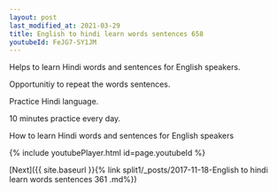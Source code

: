 ```yaml
---
layout: post
last_modified_at: 2021-03-29
title: English to hindi learn words sentences 658 
youtubeId: FeJG7-SY1JM
---
```

 
 
Helps to learn Hindi words and sentences for English speakers.

Opportunitiy to repeat the words sentences. 

Practice Hindi language. 
 
10 minutes practice every day. 
 
How to learn Hindi words and sentences for English speakers 
 
{% include youtubePlayer.html id=page.youtubeId %}
 
 
[Next]({{ site.baseurl }}{% link  split1/_posts/2017-11-18-English to hindi learn words sentences 361 .md%})
 
